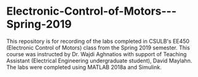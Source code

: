 # Electronic-Control-of-Motors---Spring-2019
This repository is for recording of the labs completed in CSULB's EE450 (Electronic Control of Motors) class from the Spring 2019 semester. This course was instructed by Dr. Wajdi Aghnatios with support of Teaching Assistant (Electrical Engineering undergraduate student), David Maylahn.  The labs were completed using MATLAB 2018a and Simulink.
